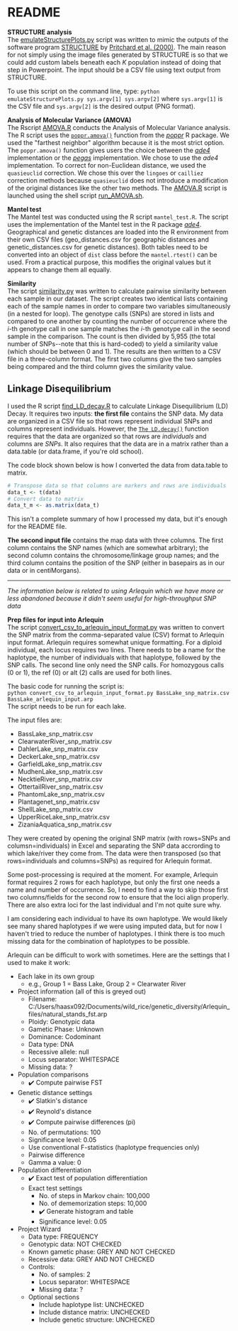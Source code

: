 # README

**STRUCTURE analysis**<br>
The [emulateStructurePlots.py](emulateStructurePlots.py) script was written to mimic the outputs of the software program [STRUCTURE](https://web.stanford.edu/group/pritchardlab/structure.html) by [Pritchard et al. (2000)](https://academic.oup.com/genetics/article/155/2/945/6048111?login=true). The main reason for not simply using the image files generated by STRUCTURE is so that we could add custom labels beneath each _K_ population instead of doing that step in Powerpoint. The input should be a CSV file using text output from STRUCTURE.

To use this script on the command line, type: ```python emulateStructurePlots.py sys.argv[1] sys.argv[2]``` where ```sys.argv[1]``` is the CSV file and ```sys.argv[2]``` is the desired output (PNG format).

**Analysis of Molecular Variance (AMOVA)**<br>
The Rscript [AMOVA.R](AMOVA.R) conducts the Analysis of Molecular Variance analysis. The R script uses the [```poppr.amova()```](https://search.r-project.org/CRAN/refmans/poppr/html/poppr.amova.html) function from the [_poppr_](https://cran.r-project.org/web/packages/poppr/index.html) R package. We used the "farthest neighbor" algorithm because it is the most strict option. The ```poppr.amova()``` function gives users the choice between the [_ade4_](https://cran.r-project.org/web/packages/ade4/index.html) implementation or the [_pegas_](https://cran.r-project.org/web/packages/pegas/index.html) implementation. We chose to use the _ade4_ implementation. To correct for non-Euclidean distance, we used the ```quasieuclid``` correction. We chose this over the ```lingoes``` or ```cailliez``` correction methods because ```quasieuclid``` does not introduce a modification of the original distances like the other two methods. The [AMOVA.R](AMOVA.R) script is launched using the shell script [run_AMOVA.sh](run_AMOVA.sh).

**Mantel test**<br>
The Mantel test was conducted using the R script ```mantel_test.R```. The script uses the implementation of the Mantel test in the R package [_ade4_](https://cran.r-project.org/web/packages/ade4/index.html). Geographical and genetic distances are loaded into the R environment from their own CSV files (geo_distances.csv for geographic distances and genetic_distances.csv for genetic distances). Both tables need to be converted into an object of ```dist``` class before the ```mantel.rtest()``` can be used. From a practical purpose, this modifies the original values but it appears to change them all equally.

**Similarity**<br>
The script [similarity.py](similarity.py) was written to calculate pairwise similarity between each sample in our dataset. The script creates two identical lists containing each of the sample names in order to compare two variables simultaneously (in a nested for loop). The genotype calls (SNPs) are stored in lists and compared to one another by counting the number of occurrence where the _i_-th genotype call in one sample matches the _i_-th genotype call in the seond sample in the comparison. The count is then divided by 5,955 (the total number of SNPs--note that this is hard-coded) to yield a similarity value (which should be between 0 and 1). The results are then written to a CSV file in a three-column format. The first two columns give the two samples being compared and the third column gives the similarity value.

## Linkage Disequilibrium
I used the R script [find_LD_decay.R](pop_gen_analyses/find_LD_decay.R) to calculate Linkage Disequilibrium (LD) Decay. It requires two inputs: **the first file** contains the SNP data. My data are organized in a CSV file so that rows represent individual SNPs and columns represent individuals. However, the [`The LD.decay()`](https://rdrr.io/cran/sommer/man/LD.decay.html#heading-5) function requires that the data are organized so that rows are _individuals_ and columns are _SNPs_. It also requires that the data are in a matrix rather than a data.table (or data.frame, if you're old school).

The code block shown below is how I converted the data from data.table to matrix.
```R
# Transpose data so that columns are markers and rows are individuals
data_t <- t(data)
# Convert data to matrix
data_t_m <- as.matrix(data_t)
```
This isn't a complete summary of how I processed my data, but it's enough for the README file.<br>

**The second input file** contains the map data with three columns. The first column contains the SNP names (which are somewhat arbitrary); the second column contains the chromosome/linkage group names; and the third column contains the position of the SNP (either in basepairs as in our data or in centiMorgans).

-----------------------------
_The information below is related to using Arlequin which we have more or less abandoned because it didn't seem useful for high-throughput SNP data_

**Prep files for input into Arlequin**<br>
The script [convert_csv_to_arlequin_input_format.py](convert_csv_to_arlequin_input_format.py) was written to convert the SNP matrix from the comma-separated value (CSV) format to Arlequin input format. Arlequin requires somewhat unique formatting. For a diploid individual, each locus requires two lines. There needs to be a name for the haplotype, the number of individuals with that haplotype, followed by the SNP calls. The second line only need the SNP calls. For homozygous calls (0 or 1), the ref (0) or alt (2) calls are used for both lines.

The basic code for running the script is:<br>
```python convert_csv_to_arlequin_input_format.py BassLake_snp_matrix.csv BassLake_arlequin_input.arp```<br>
The script needs to be run for each lake.

The input files are:
* BassLake_snp_matrix.csv
* ClearwaterRiver_snp_matrix.csv
* DahlerLake_snp_matrix.csv
* DeckerLake_snp_matrix.csv
* GarfieldLake_snp_matrix.csv
* MudhenLake_snp_matrix.csv
* NecktieRiver_snp_matrix.csv
* OttertailRiver_snp_matrix.csv
* PhantomLake_snp_matrix.csv
* Plantagenet_snp_matrix.csv
* ShellLake_snp_matrix.csv
* UpperRiceLake_snp_matrix.csv
* ZizaniaAquatica_snp_matrix.csv

They were created by opening the original SNP matrix (with rows=SNPs and columsn=individuals) in Excel and separating the SNP data accrording to which lake/river they come from. The data were then transposed (so that rows=individuals and columns=SNPs) as required for Arlequin format.<br>

Some post-processing is required at the moment. For example, Arlequin format requires 2 rows for each haplotype, but only the first one needs a name and number of occurrence. So, I need to find a way to skip those first two columns/fields for the second row to ensure that the loci align properly. There are also extra loci for the last individual and I'm not quite sure why. <br>

I am considering each individual to have its own haplotype. We would likely see many shared haplotypes if we were using imputed data, but for now I haven't tried to reduce the number of haplotypes. I think there is too much missing data for the combination of haplotypes to be possible.

Arlequin can be difficult to work with sometimes. Here are the settings that I used to make it work:
* Each lake in its own group
    * e.g., Group 1 = Bass Lake, Group 2 = Clearwater River
* Project information (all of this is greyed out)
    * Filename: C:/Users/haasx092/Documents/wild_rice/genetic_diversity/Arlequin_files/natural_stands_fst.arp
    * Ploidy: Genotypic data
    * Gametic Phase: Unknown
    * Dominance: Codominant
    * Data type: DNA
    * Recessive allele: null
    * Locus separator: WHITESPACE
    * Missing data: ?
* Population comparisons
    * :heavy_check_mark: Compute pairwise FST
* Genetic distance settings
    * :heavy_check_mark: Slatkin's distance
    * :heavy_check_mark: Reynold's distance
    * :heavy_check_mark: Compute pairwise differences (pi)
    * No. of permutations: 100
    * Significance level: 0.05
    * Use conventional F-statistics (haplotype frequencies only)
    * Pairwise difference
    * Gamma a value: 0 
* Population differentiation
    * :heavy_check_mark: Exact test of population differentiation
    * Exact test settings
        * No. of steps in Markov chain: 100,000
        * No. of dememorization steps: 10,000
        * :heavy_check_mark: Generate histogram and table
        * Significance level: 0.05
* Project Wizard
    * Data type: FREQUENCY
    * Genotypic data: NOT CHECKED
    * Known gametic phase: GREY AND NOT CHECKED
    * Recessive data: GREY AND NOT CHECKED
    * Controls:
        * No. of samples: 2
        * Locus separator: WHITESPACE
        * Missing data: ?
    * Optional sections
        * Include haplotype list: UNCHECKED
        * Include distance matrix: UNCHECKED
        * Include genetic structure: UNCHECKED
